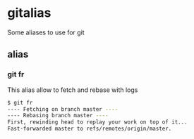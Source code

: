 # gitalias
Some aliases to use for git

## alias

### git fr
This alias allow to fetch and rebase with logs

```sh
$ git fr
---- Fetching on branch master ----
---- Rebasing branch master ----
First, rewinding head to replay your work on top of it...
Fast-forwarded master to refs/remotes/origin/master.
```